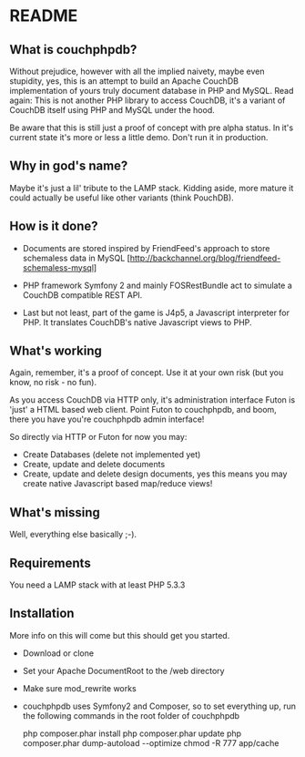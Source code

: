 README
======

What is couchphpdb?
-------------------

Without prejudice, however with all the implied naivety, maybe even stupidity, yes, this is an attempt to build an Apache CouchDB implementation of yours truly document database in PHP and MySQL. Read again: This is not another PHP library to access CouchDB, it's a variant of CouchDB itself using PHP and MySQL under the hood.

Be aware that this is still just a proof of concept with pre alpha status. In it's current state it's more or less a little demo. Don't run it in production.

Why in god's name?
------------------

Maybe it's just a lil' tribute to the LAMP stack. Kidding aside, more mature it could actually be useful like other variants (think PouchDB). 

How is it done?
---------------

* Documents are stored inspired by FriendFeed's approach to store schemaless data in MySQL [http://backchannel.org/blog/friendfeed-schemaless-mysql]

* PHP framework Symfony 2 and mainly FOSRestBundle act to simulate a CouchDB compatible REST API.

* Last but not least, part of the game is J4p5, a Javascript interpreter for PHP. It translates CouchDB's native Javascript views to PHP.

What's working
--------------

Again, remember, it's a proof of concept. Use it at your own risk (but you know, no risk - no fun).

As you access CouchDB via HTTP only, it's administration interface Futon is 'just' a HTML based web client. Point Futon to couchphpdb, and boom, there you have you're couchphpdb admin interface!

So directly via HTTP or Futon for now you may:

* Create Databases (delete not implemented yet)
* Create, update and delete documents
* Create, update and delete design documents, yes this means you may create native Javascript based map/reduce views!

What's missing
--------------

Well, everything else basically ;-).

Requirements
------------

You need a LAMP stack with at least PHP 5.3.3

Installation
------------

More info on this will come but this should get you started.

* Download or clone
* Set your Apache DocumentRoot to the /web directory
* Make sure mod_rewrite works
* couchphpdb uses Symfony2 and Composer, so to set everything up, run the following commands in the root folder of couchphpdb

    php composer.phar install
    php composer.phar update
    php composer.phar dump-autoload --optimize
    chmod -R 777 app/cache
